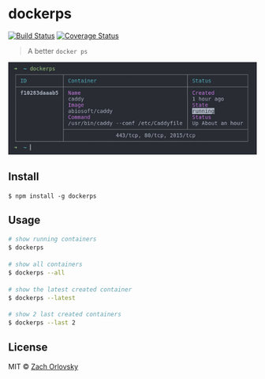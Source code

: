 # dockerps

[![Build Status](https://travis-ci.org/sadorlovsky/dockerps.svg?branch=master)](https://travis-ci.org/sadorlovsky/dockerps)
[![Coverage Status](https://coveralls.io/repos/github/sadorlovsky/dockerps/badge.svg?branch=master)](https://coveralls.io/github/sadorlovsky/dockerps?branch=master)

> A better `docker ps`

![screenshot](screenshot.png)

## Install
```
$ npm install -g dockerps
```

## Usage
```bash
# show running containers
$ dockerps

# show all containers
$ dockerps --all

# show the latest created container
$ dockerps --latest

# show 2 last created containers
$ dockerps --last 2
```

## License

MIT © [Zach Orlovsky](https://orlovsky.rocks)
